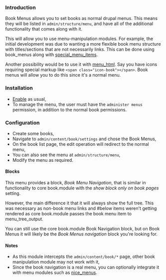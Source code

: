 ### Introduction ###

Book Menus allows you to set books as normal drupal menus.  This means they will
be listed in `admin/structure/menu`, and have all of the additional
functionality that comes along with it.

This will allow you to use menu-manipulation modules.  For example, the initial
development was due to wanting a more flexible book menu structure with
titles/sections that are not necessarily links.  This can be done using
book_menus along with [special_menu_items][special_menu_items].

Another possibility would be to use it with [menu_html][menu_html].  Say you
have icons requiring special markup like `<span class="icon-book"></span>`.
Book menus will allow you to do this since it's a normal menu.

### Installation ###

- [Enable][enable] as usual,
- To manage the menu, the user must have the `administer menus` permission,
  in addition to the normal book permissions.

### Configuration ###

- Create some books,
- Navigate to `admin/content/book/settings` and chose the Book Menus,
- On the book list page, the edit operation will redirect to the normal menu,
- You can also see the menu at `admin/structure/menu`,
- Modify the menu as required.

#### Blocks ####

This menu provides a block, *Book Menu Navigation*, that is similar in
functionality to core book.module with the *show block only on book pages*
setting.

However, the main difference it that it will always show the full tree.  This
was necessary as non-book menu links and #below items weren't getting rendered
as core book.module passes the book menu item to menu_tree_output.

You can still use the core book.module Book Navigation block, but on Book Menus
it will likely be the *Book Menus navigation* block you're looking for.

#### Notes ####

- As this module intercepts the `admin/content/book/*` page, other book
  manipulation module may not work with it,
- Since the book navigation is a real menu, you can optionally integrate it with
  menu modules such as [nice_menus][nice_menus].

[special_menu_items]: https://www.drupal.org/project/special_menu_items
[menu_html]: https://www.drupal.org/project/menu_html
[enable]: https://drupal.org/documentation/install/modules-themes/modules-7.
[nice_menus]: https://www.drupal.org/project/nice_menus
